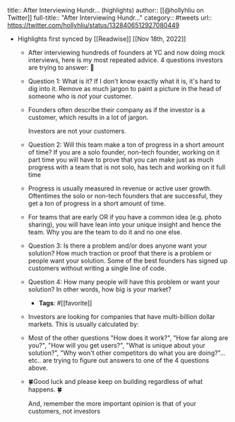 title:: After Interviewing Hundr... (highlights)
author:: [[@hollyhliu on Twitter]]
full-title:: "After Interviewing Hundr..."
category:: #tweets
url:: https://twitter.com/hollyhliu/status/1328406512927080449

- Highlights first synced by [[Readwise]] [[Nov 18th, 2022]]
	- After interviewing hundreds of founders at YC and now doing mock interviews, here is my most repeated advice. 4 questions investors are trying to answer: 🧵
	- Question 1: What is it? If I don't know exactly what it is, it's hard to dig into it. Remove as much jargon to paint a picture in the head of someone who is *not* your customer.
	- Founders often describe their company as if the investor is a customer, which results in a lot of jargon.
	  
	  Investors are not your customers.
	- Question 2: Will this team make a ton of progress in a short amount of time? If you are a solo founder, non-tech founder, working on it part time you will have to prove that you can make just as much progress with a team that is not solo, has tech and working on it full time
	- Progress is usually measured in revenue or active user growth. Oftentimes the solo or non-tech founders that are successful, they get a ton of progress in a short amount of time.
	- For teams that are early OR if you have a common idea (e.g. photo sharing), you will have lean into your unique insight and hence the team. Why you are the team to do it and no one else.
	- Question 3: Is there a problem and/or does anyone want your solution? How much traction or proof that there is a problem or people want your solution. Some of the best founders has signed up customers without writing a single line of code.
	- Question 4: How many people will have this problem or want your solution? In other words, how big is your market?
		- **Tags**: #[[favorite]]
	- Investors are looking for companies that have multi-billion dollar markets. This is usually calculated by:
	- Most of the other questions "How does it work?", "How far along are you?", "How will you get users?", "What is unique about your solution?", "Why won't other competitors do what you are doing?"... etc.. are trying to figure out answers to one of the 4 questions above.
	- 🍀Good luck and please keep on building regardless of what happens. 🍀
	  
	  And, remember the more important opinion is that of your customers, not investors